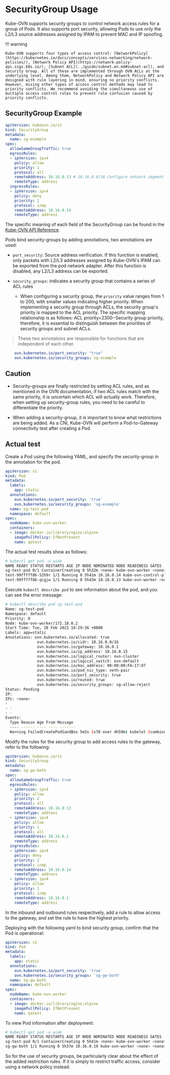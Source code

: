 # SecurityGroup Usage

Kube-OVN supports security groups to control network access rules for a group of Pods. It also supports port security, allowing Pods to use only the L2/L3 source addresses assigned by IPAM to prevent MAC and IP spoofing.

!!! warning

    Kube-OVN supports four types of access control: [NetworkPolicy](https://kubernetes.io/docs/concepts/services-networking/network-policies/), [Network Policy API](https://network-policy-api.sigs.k8s.io/), [Subnet ACL](../guide/subnet.en.md#subnet-acl), and Security Group. All of these are implemented through OVN ACLs at the underlying level. Among them, NetworkPolicy and Network Policy API are designed with rule layering in mind, ensuring no priority conflicts. However, mixing other types of access control methods may lead to priority conflicts. We recommend avoiding the simultaneous use of multiple access control rules to prevent rule confusion caused by priority conflicts.

## SecurityGroup Example

```yaml
apiVersion: kubeovn.io/v1
kind: SecurityGroup
metadata:
  name: sg-example
spec:
  allowSameGroupTraffic: true
  egressRules:
  - ipVersion: ipv4
    policy: allow
    priority: 1
    protocol: all
    remoteAddress: 10.16.0.13 # 10.16.0.0/16 Configure network segment
    remoteType: address
  ingressRules:
  - ipVersion: ipv4
    policy: deny
    priority: 1
    protocol: icmp
    remoteAddress: 10.16.0.14
    remoteType: address
```

The specific meaning of each field of the SecurityGroup can be found in the [Kube-OVN API Reference](../reference/kube-ovn-api.en.md).

Pods bind security-groups by adding annotations, two annotations are used:

- `port_security`: Source address verification. If this function is enabled, only packets with L2/L3 addresses assigned by Kube-OVN's IPAM can be exported from the pod network adapter. After this function is disabled, any L2/L3 address can be exported.

- `security_groups`: indicates a security group that contains a series of ACL rules
  
  - When configuring a security group, the `priority` value ranges from 1 to 200, with smaller values indicating higher priority. When implementing a security group through ACLs, the security group's priority is mapped to the ACL priority. The specific mapping relationship is as follows:
  ACL priority=2300−Security group priority, therefore, it is essential to distinguish between the priorities of security groups and subnet ACLs.

> These two annotations are responsible for functions that are independent of each other.

```yaml
    ovn.kubernetes.io/port_security: "true"
    ovn.kubernetes.io/security_groups: sg-example
```

## Caution

- Security-groups are finally restricted by setting ACL rules, and as mentioned in the OVN documentation, if two ACL rules match with the same priority, it is uncertain which ACL will actually work. Therefore, when setting up security-group rules, you need to be careful to differentiate the priority.

- When adding a security-group, it is important to know what restrictions are being added. As a CNI, Kube-OVN will perform a Pod-to-Gateway connectivity test after creating a Pod.

## Actual test

Create a Pod using the following YAML, and specify the security-group in the annotation for the pod.

```yaml
apiVersion: v1
kind: Pod
metadata:
  labels:
    app: static
  annotations:
    ovn.kubernetes.io/port_security: 'true'
    ovn.kubernetes.io/security_groups: 'sg-example'
  name: sg-test-pod
  namespace: default
spec:
  nodeName: kube-ovn-worker
  containers:
  - image: docker.io/library/nginx:alpine
    imagePullPolicy: IfNotPresent
    name: qatest
```

The actual test results show as follows:

```bash
# kubectl get pod -o wide
NAME READY STATUS RESTARTS AGE IP NODE NOMINATED NODE READINESS GATES
sg-test-pod 0/1 ContainerCreating 0 5h32m <none> kube-ovn-worker <none> <none>
test-99fff7f86-52h9r 1/1 Running 0 5h41m 10.16.0.14 kube-ovn-control-plane <none> <none>
test-99fff7f86-qcgjw 1/1 Running 0 5h43m 10.16.0.13 kube-ovn-worker <none> <none>
```

Execute `kubectl describe pod` to see information about the pod, and you can see the error message:

```bash
# kubectl describe pod sg-test-pod
Name: sg-test-pod
Namespace: default
Priority: 0
Node: kube-ovn-worker/172.18.0.2
Start Time: Tue, 28 Feb 2023 10:29:36 +0800
Labels: app=static
Annotations: ovn.kubernetes.io/allocated: true
              ovn.kubernetes.io/cidr: 10.16.0.0/16
              ovn.kubernetes.io/gateway: 10.16.0.1
              ovn.kubernetes.io/ip_address: 10.16.0.15
              ovn.kubernetes.io/logical_router: ovn-cluster
              ovn.kubernetes.io/logical_switch: ovn-default
              ovn.kubernetes.io/mac_address: 00:00:00:FA:17:97
              ovn.kubernetes.io/pod_nic_type: veth-pair
              ovn.kubernetes.io/port_security: true
              ovn.kubernetes.io/routed: true
              ovn.kubernetes.io/security_groups: sg-allow-reject
Status: Pending
IP:
IPs: <none>
-
- -
- -
Events:
  Type Reason Age From Message
  ---- ------ ---- ---- -------
  Warning FailedCreatePodSandBox 5m3s (x70 over 4h59m) kubelet (combined from similar events): Failed to create pod sandbox: rpc error: code = Unknown desc = failed to setup network for sandbox "40636e0c7f1ade5500fa958486163d74f2e2300051a71522a9afd7ba0538afb6": plugin type="kube-ovn" failed ( add): RPC failed; request ip return 500 configure nic failed 10.16.0.15 network not ready after 200 ping 10.16.0.1
```

Modify the rules for the security group to add access rules to the gateway, refer to the following:

```yaml
apiVersion: kubeovn.io/v1
kind: SecurityGroup
metadata:
  name: sg-gw-both
spec:
  allowSameGroupTraffic: true
  egressRules:
  - ipVersion: ipv4
    policy: allow
    priority: 2
    protocol: all
    remoteAddress: 10.16.0.13
    remoteType: address
  - ipVersion: ipv4
    policy: allow
    priority: 1
    protocol: all
    remoteAddress: 10.16.0.1
    remoteType: address
  ingressRules:
  - ipVersion: ipv4
    policy: deny
    priority: 2
    protocol: icmp
    remoteAddress: 10.16.0.14
    remoteType: address
  - ipVersion: ipv4
    policy: allow
    priority: 1
    protocol: icmp
    remoteAddress: 10.16.0.1
    remoteType: address
```

In the inbound and outbound rules respectively, add a rule to allow access to the gateway, and set the rule to have the highest priority.

Deploying with the following yaml to bind security group, confirm that the Pod is operational:

```yaml
apiVersion: v1
kind: Pod
metadata:
  labels:
    app: static
  annotations:
    ovn.kubernetes.io/port_security: 'true'
    ovn.kubernetes.io/security_groups: 'sg-gw-both'
  name: sg-gw-both
  namespace: default
spec:
  nodeName: kube-ovn-worker
  containers:
  - image: docker.io/library/nginx:alpine
    imagePullPolicy: IfNotPresent
    name: qatest
```

To view Pod information after deployment:

```bash
# kubectl get pod -o wide
NAME READY STATUS RESTARTS AGE IP NODE NOMINATED NODE READINESS GATES
sg-test-pod 0/1 ContainerCreating 0 5h41m <none> kube-ovn-worker <none> <none>
sg-gw-both 1/1 Running 0 5h37m 10.16.0.19 kube-ovn-worker <none> <none>
```

So for the use of security groups, be particularly clear about the effect of the added restriction rules. If it is simply to restrict traffic access, consider using a network policy instead.
